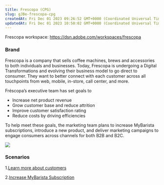 ```yaml
---
title: Frescopa (CPG)
slug: gJBe-frescopa-cpg
createdAt: Fri Dec 01 2023 09:26:52 GMT+0000 (Coordinated Universal Time)
updatedAt: Fri Dec 01 2023 10:50:02 GMT+0000 (Coordinated Universal Time)
---
```


Frescopa workspace: <https://dsn.adobe.com/workspaces/frescopa>

### **Brand**

Frescopa is a company that sells coffee machines, brews and accessories to both individuals and businesses. Today, Frescopa is undergoing a Digital Transformations and evolving their business model to go direct to consumer. They want to better connect with each customer across all touchpoints from web, mobile, in-store, call center, and more.

Fréscopa’s executive team has set goals to

- Increase net product revenue&#x20;
- Grow customer base and reduce attrition&#x20;
- Improve customer satisfaction rating&#x20;
- Reduce costs by driving efficiencies&#x20;

To help meet these goals, the marketing team plans to increase MyBarista subscriptions, introduce a new product, and deliver marketing campaigns to engage consumers across channels for both B2B and B2C.

![](../../assets/APh33DkS6sVrjwE7JZwdi_image.png)

### **Scenarios**

1.[Learn more about customers](https://docs.adobedemo.com/projects/public-projects/frescopa/scenarios/learn-more-about-customers) &#x20;

2.[Increase MyBarista Subscription]()

